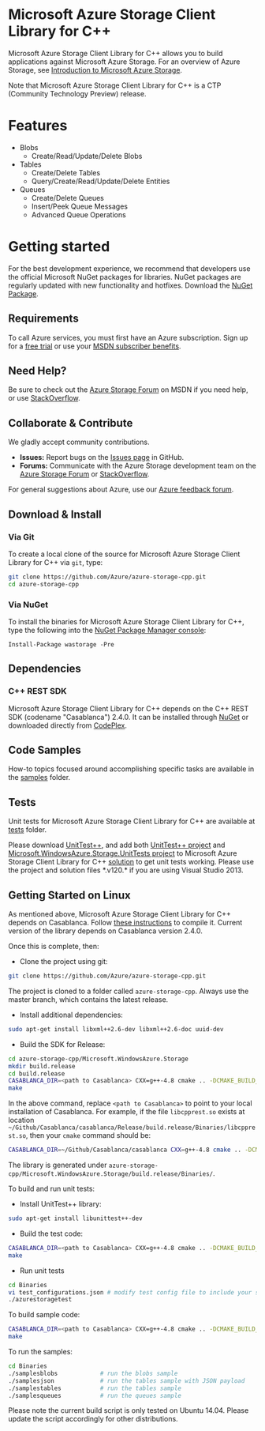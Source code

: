 ﻿# Microsoft Azure Storage Client Library for C++

Microsoft Azure Storage Client Library for C++ allows you to build applications against Microsoft Azure Storage. For an overview of Azure Storage, see [Introduction to Microsoft Azure Storage](http://azure.microsoft.com/en-us/documentation/articles/storage-introduction/).

Note that Microsoft Azure Storage Client Library for C++ is a CTP (Community Technology Preview) release.

# Features

- Blobs
  - Create/Read/Update/Delete Blobs
- Tables
  - Create/Delete Tables
  - Query/Create/Read/Update/Delete Entities
- Queues
  - Create/Delete Queues
  - Insert/Peek Queue Messages
  - Advanced Queue Operations

# Getting started

For the best development experience, we recommend that developers use the official Microsoft NuGet packages for libraries. NuGet packages are regularly updated with new functionality and hotfixes. 
Download the [NuGet Package](http://www.nuget.org/packages/wastorage).

## Requirements

To call Azure services, you must first have an Azure subscription. Sign up for a [free trial](http://azure.microsoft.com/en-us/pricing/free-trial/) or use your [MSDN subscriber benefits](http://azure.microsoft.com/en-us/pricing/member-offers/msdn-benefits-details/).

## Need Help?

Be sure to check out the [Azure Storage Forum](https://social.msdn.microsoft.com/Forums/azure/en-US/home?forum=windowsazuredata) on MSDN if you need help, or use [StackOverflow](http://stackoverflow.com/questions/tagged/azure).

## Collaborate & Contribute

We gladly accept community contributions.
- **Issues:** Report bugs on the [Issues page](https://github.com/Azure/azure-storage-cpp/issues) in GitHub.
- **Forums:** Communicate with the Azure Storage development team on the [Azure Storage Forum](https://social.msdn.microsoft.com/Forums/azure/en-US/home?forum=windowsazuredata) or [StackOverflow](http://stackoverflow.com/questions/tagged/azure).

For general suggestions about Azure, use our [Azure feedback forum](http://feedback.azure.com/forums/34192--general-feedback).

## Download & Install

### Via Git

To create a local clone of the source for Microsoft Azure Storage Client Library for C++ via `git`, type:

```bash
git clone https://github.com/Azure/azure-storage-cpp.git
cd azure-storage-cpp
```

### Via NuGet

To install the binaries for Microsoft Azure Storage Client Library for C++, type the following into the [NuGet Package Manager console](http://docs.nuget.org/docs/start-here/using-the-package-manager-console):

`Install-Package wastorage -Pre`

## Dependencies

### C++ REST SDK

Microsoft Azure Storage Client Library for C++ depends on the C++ REST SDK (codename "Casablanca") 2.4.0. It can be installed through [NuGet](http://www.nuget.org/packages/cpprestsdk/2.4.0) or downloaded directly from [CodePlex](http://casablanca.codeplex.com/releases/view/146873).

## Code Samples

How-to topics focused around accomplishing specific tasks are available in the [samples](/Microsoft.WindowsAzure.Storage/samples) folder.

## Tests

Unit tests for Microsoft Azure Storage Client Library for C++ are available at [tests](/Microsoft.WindowsAzure.Storage/tests) folder.

Please download [UnitTest++](https://github.com/unittest-cpp/unittest-cpp), and add both [UnitTest++ project](https://github.com/unittest-cpp/unittest-cpp/blob/master/UnitTest%2B%2B/unittestpp_vs2008.vcproj) and [Microsoft.WindowsAzure.Storage.UnitTests project](/Microsoft.WindowsAzure.Storage/tests/Microsoft.WindowsAzure.Storage.UnitTests.vcxproj) to Microsoft Azure Storage Client Library for C++ [solution](/Microsoft.WindowsAzure.Storage.sln) to get unit tests working. Please use the project and solution files \*.v120.\* if you are using Visual Studio 2013.

## Getting Started on Linux
As mentioned above, Microsoft Azure Storage Client Library for C++ depends on Casablanca. Follow [these instructions](https://casablanca.codeplex.com/wikipage?title=Setup%20and%20Build%20on%20Linux&referringTitle=Documentation) to compile it. Current version of the library depends on Casablanca version 2.4.0.

Once this is complete, then:

- Clone the project using git:
```bash
git clone https://github.com/Azure/azure-storage-cpp.git
```
The project is cloned to a folder called `azure-storage-cpp`. Always use the master branch, which contains the latest release.
- Install additional dependencies:
```bash
sudo apt-get install libxml++2.6-dev libxml++2.6-doc uuid-dev
```
- Build the SDK for Release:
```bash
cd azure-storage-cpp/Microsoft.WindowsAzure.Storage
mkdir build.release
cd build.release
CASABLANCA_DIR=<path to Casablanca> CXX=g++-4.8 cmake .. -DCMAKE_BUILD_TYPE=Release
make
```
In the above command, replace `<path to Casablanca>` to point to your local installation of Casablanca. For example, if the file `libcpprest.so` exists at location `~/Github/Casablanca/casablanca/Release/build.release/Binaries/libcpprest.so`, then your `cmake` command should be:
```bash
CASABLANCA_DIR=~/Github/Casablanca/casablanca CXX=g++-4.8 cmake .. -DCMAKE_BUILD_TYPE=Release
```
The library is generated under `azure-storage-cpp/Microsoft.WindowsAzure.Storage/build.release/Binaries/`.

To build and run unit tests:
- Install UnitTest++ library:
```bash
sudo apt-get install libunittest++-dev
```
- Build the test code:
```bash
CASABLANCA_DIR=<path to Casablanca> CXX=g++-4.8 cmake .. -DCMAKE_BUILD_TYPE=Release -DBUILD_TESTS
make
```
- Run unit tests
```bash
cd Binaries
vi test_configurations.json # modify test config file to include your storage account credentials
./azurestoragetest
```

To build sample code:
```bash
CASABLANCA_DIR=<path to Casablanca> CXX=g++-4.8 cmake .. -DCMAKE_BUILD_TYPE=Release -DBUILD_SAMPLES
make
```
To run the samples:
```bash
cd Binaries
./samplesblobs            # run the blobs sample
./samplesjson             # run the tables sample with JSON payload
./samplestables           # run the tables sample
./samplesqueues           # run the queues sample
```

Please note the current build script is only tested on Ubuntu 14.04. Please update the script accordingly for other distributions.
